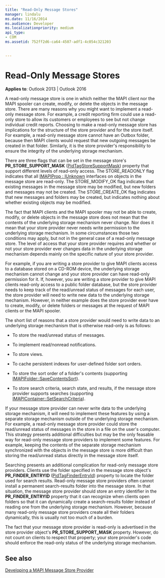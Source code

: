```yaml
---
title: "Read-Only Message Stores"
manager: lindalu
ms.date: 11/16/2014
ms.audience: Developer
ms.localizationpriority: medium
api_type:
- COM
ms.assetid: 752ff2d6-ca64-4507-adf1-4c054c321203
 
 
---
```


# Read-Only Message Stores

  
  
**Applies to**: Outlook 2013 | Outlook 2016 
  
A read-only message store is one in which neither the MAPI client nor the MAPI spooler can create, modify, or delete the objects in the message store. There are many reasons why you might want to implement a read-only message store. For example, a credit reporting firm could use a read-only store to allow its customers or employees to see but not change individual credit reports. Choosing to make a read-only message store has implications for the structure of the store provider and for the store itself. For example, a read-only message store cannot have an Outbox folder, because then MAPI clients would request that new outgoing messages be created in that folder. Similarly, it is the store provider's responsibility to ensure the integrity of the underlying storage mechanism.
  
There are three flags that can be set in the message store's **PR_STORE_SUPPORT_MASK** ([PidTagStoreSupportMask](pidtagstoresupportmask-canonical-property.md)) property that support different levels of read-only access. The STORE_READONLY flag indicates that all [IMAPIProp : IUnknown](imapipropiunknown.md) interfaces on objects in the message store are read-only. The STORE_MODIFY_OK flag indicates that existing messages in the message store may be modified, but new folders and messages may not be created. The STORE_CREATE_OK flag indicates that new messages and folders may be created, but indicates nothing about whether existing objects may be modified. 
  
The fact that MAPI clients and the MAPI spooler may not be able to create, modify, or delete objects in the message store does not mean that the contents of the underlying storage mechanism never change. Nor does it mean that your store provider never needs write permission to the underlying storage mechanism. In some circumstances those two conditions may apply, but not in the general case of a read-only message store. The level of access that your store provider requires and whether or not your store provider ever changes data in the underlying storage mechanism depends mainly on the specific nature of your store provider.
  
For example, if you are writing a store provider to give MAPI clients access to a database stored on a CD-ROM device, the underlying storage mechanism cannot change and your store provider can have read-only permission for it. If, however, you are writing a store provider to give MAPI clients read-only access to a public folder database, but the store provider needs to keep track of the read/unread status of messages for each user, the store provider will need to write new data to the underlying storage mechanism. However, in neither example does the store provider ever have to create, modify, or delete folders or messages at the request of MAPI clients or the MAPI spooler.
  
The short list of reasons that a store provider would need to write data to an underlying storage mechanism that is otherwise read-only is as follows:
  
- To store the read/unread status of messages.
    
- To implement read/nonread notifications. 
    
- To store views.
    
- To cache persistent indexes for user-defined folder sort orders.
    
- To store the sort order of a folder's contents (supporting [IMAPIFolder::SaveContentsSort](imapifolder-savecontentssort.md)).
    
- To store search criteria, search state, and results, if the message store provider supports searches (supporting [IMAPIContainer::SetSearchCriteria](imapicontainer-setsearchcriteria.md)).
    
If your message store provider can never write data to the underlying storage mechanism, it will need to implement these features by using a separate storage mechanism outside of the underlying storage mechanism. For example, a read-only message store provider could store the read/unread status of messages in the store in a file on the user's computer. This strategy presents additional difficulties but may be the only feasable way for read-only message store providers to implement some features. For example, keeping the contents of the separate storage mechanism synchronized with the objects in the message store is more difficult than storing the read/unread status directly in the message store itself.
  
Searching presents an additional complication for read-only message store providers. Clients use the folder specified in the message store object's **PR_FINDER_ENTRYID** ([PidTagFinderEntryId](pidtagfinderentryid-canonical-property.md)) property to locate the folder used for search results. Read-only message store providers often cannot install a permanent search-results folder into the message store. In that situation, the message store provider should store an entry identifier in the **PR_FINDER_ENTRYID** property that it can recognize when clients open folders so that it can dynamically create a search-results folder instead of reading one from the underlying storage mechanism. However, because many read-only message store providers create all their folders dynamically, this is usually not too much of a burden. 
  
The fact that your message store provider is read-only is advertised in the store provider object's **PR_STORE_SUPPORT_MASK** property. However, do not count on clients to respect that property; your store provider's code should enforce the read-only status of the underlying storage mechanism. 
  
## See also



[Developing a MAPI Message Store Provider](developing-a-mapi-message-store-provider.md)

